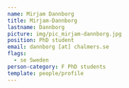 ```yaml
---
name: Mirjam Dannborg
title: Mirjam-Dannborg
lastname: Dannborg
picture: img/pic_mirjam-dannborg.jpg
position: PhD student
email: dannborg [at] chalmers.se
flags:
  - se Sweden
person-category: F PhD students
template: people/profile
---
```


